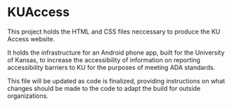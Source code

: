 # KUAccess

This project holds the HTML and CSS files neccessary to produce the KU Access website.

It holds the infrastructure for an Android phone app, built for the University of Kansas, to increase the accessibility of information on reporting accessibility
barriers to KU for the purposes of meeting ADA standards.

This file will be updated as code is finalized, providing instructions on what changes should be made to the code to adapt the build for outside organizations.